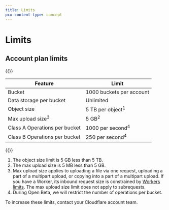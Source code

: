 ```yaml
---
title: Limits
pcx-content-type: concept
---
```


# Limits

## Account plan limits

{{<table-wrap>}}

| Feature                       | Limit                                 |
| ----------------------------- | ------------------------------------- |
| Bucket                        | 1000 buckets per account              |
| Data storage per bucket       | Unlimited                             |
| Object size                   | 5 TB per object<sup>1</sup>           |
| Max upload size<sup>3</sup>   | 5 GB<sup>2</sup>                      |
| Class A Operations per bucket | 1000 per second<sup>4</sup>           |
| Class B Operations per bucket | 250 per second<sup>4</sup>            |

{{</table-wrap>}}

1. The object size limit is 5 GB less than 5 TB. 
2. The max upload size is 5 MB less than 5 GB.
3. Max upload size applies to uploading a file via one request, uploading a part of a multipart upload, or
copying into a part of a multipart upload. If you have a Worker, its inbound request size is
constrained by [Workers limits](/workers/platform/limits). The max upload size limit does not apply to subrequests.
4. During Open Beta, we will restrict the number of operations per bucket.

To increase these limits, contact your Cloudflare account team.
